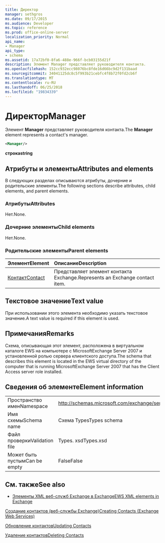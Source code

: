 ```yaml
---
title: Директор
manager: sethgros
ms.date: 09/17/2015
ms.audience: Developer
ms.topic: reference
ms.prod: office-online-server
localization_priority: Normal
api_name:
- Manager
api_type:
- schema
ms.assetid: 17a72bf0-8fa6-488e-966f-bcb03155d21f
description: Элемент Manager представляет руководителя контакта.
ms.openlocfilehash: 152cc932ecc98076bc8fde16d66bc9d2f131baad
ms.sourcegitcommit: 34041125dc8c5f993b21cebfc4f8b72f0fd2cb6f
ms.translationtype: MT
ms.contentlocale: ru-RU
ms.lasthandoff: 06/25/2018
ms.locfileid: "19834339"
---
```

# <a name="manager"></a><span data-ttu-id="262fe-103">Директор</span><span class="sxs-lookup"><span data-stu-id="262fe-103">Manager</span></span>

<span data-ttu-id="262fe-104">Элемент **Manager** представляет руководителя контакта.</span><span class="sxs-lookup"><span data-stu-id="262fe-104">The **Manager** element represents a contact's manager.</span></span> 
  
```xml
<Manager/>
```

 <span data-ttu-id="262fe-105">**строка**</span><span class="sxs-lookup"><span data-stu-id="262fe-105">**string**</span></span>
## <a name="attributes-and-elements"></a><span data-ttu-id="262fe-106">Атрибуты и элементы</span><span class="sxs-lookup"><span data-stu-id="262fe-106">Attributes and elements</span></span>

<span data-ttu-id="262fe-107">В следующих разделах описываются атрибуты, дочерние и родительские элементы.</span><span class="sxs-lookup"><span data-stu-id="262fe-107">The following sections describe attributes, child elements, and parent elements.</span></span>
  
### <a name="attributes"></a><span data-ttu-id="262fe-108">Атрибуты</span><span class="sxs-lookup"><span data-stu-id="262fe-108">Attributes</span></span>

<span data-ttu-id="262fe-109">Нет.</span><span class="sxs-lookup"><span data-stu-id="262fe-109">None.</span></span>
  
### <a name="child-elements"></a><span data-ttu-id="262fe-110">Дочерние элементы</span><span class="sxs-lookup"><span data-stu-id="262fe-110">Child elements</span></span>

<span data-ttu-id="262fe-111">Нет.</span><span class="sxs-lookup"><span data-stu-id="262fe-111">None.</span></span>
  
### <a name="parent-elements"></a><span data-ttu-id="262fe-112">Родительские элементы</span><span class="sxs-lookup"><span data-stu-id="262fe-112">Parent elements</span></span>

|<span data-ttu-id="262fe-113">**Элемент**</span><span class="sxs-lookup"><span data-stu-id="262fe-113">**Element**</span></span>|<span data-ttu-id="262fe-114">**Описание**</span><span class="sxs-lookup"><span data-stu-id="262fe-114">**Description**</span></span>|
|:-----|:-----|
|[<span data-ttu-id="262fe-115">Контакт</span><span class="sxs-lookup"><span data-stu-id="262fe-115">Contact</span></span>](contact.md) <br/> |<span data-ttu-id="262fe-116">Представляет элемент контакта Exchange.</span><span class="sxs-lookup"><span data-stu-id="262fe-116">Represents an Exchange contact item.</span></span>  <br/> |
   
## <a name="text-value"></a><span data-ttu-id="262fe-117">Текстовое значение</span><span class="sxs-lookup"><span data-stu-id="262fe-117">Text value</span></span>

<span data-ttu-id="262fe-118">При использовании этого элемента необходимо указать текстовое значение.</span><span class="sxs-lookup"><span data-stu-id="262fe-118">A text value is required if this element is used.</span></span>
  
## <a name="remarks"></a><span data-ttu-id="262fe-119">Примечания</span><span class="sxs-lookup"><span data-stu-id="262fe-119">Remarks</span></span>

<span data-ttu-id="262fe-120">Схема, описывающая этот элемент, расположена в виртуальном каталоге EWS на компьютере с MicrosoftExchange Server 2007 и установленной ролью сервера клиентского доступа.</span><span class="sxs-lookup"><span data-stu-id="262fe-120">The schema that describes this element is located in the EWS virtual directory of the computer that is running MicrosoftExchange Server 2007 that has the Client Access server role installed.</span></span>
  
## <a name="element-information"></a><span data-ttu-id="262fe-121">Сведения об элементе</span><span class="sxs-lookup"><span data-stu-id="262fe-121">Element information</span></span>

|||
|:-----|:-----|
|<span data-ttu-id="262fe-122">Пространство имен</span><span class="sxs-lookup"><span data-stu-id="262fe-122">Namespace</span></span>  <br/> |http://schemas.microsoft.com/exchange/services/2006/types  <br/> |
|<span data-ttu-id="262fe-123">Имя схемы</span><span class="sxs-lookup"><span data-stu-id="262fe-123">Schema name</span></span>  <br/> |<span data-ttu-id="262fe-124">Схема Types</span><span class="sxs-lookup"><span data-stu-id="262fe-124">Types schema</span></span>  <br/> |
|<span data-ttu-id="262fe-125">Файл проверки</span><span class="sxs-lookup"><span data-stu-id="262fe-125">Validation file</span></span>  <br/> |<span data-ttu-id="262fe-126">Types. xsd</span><span class="sxs-lookup"><span data-stu-id="262fe-126">Types.xsd</span></span>  <br/> |
|<span data-ttu-id="262fe-127">Может быть пустым</span><span class="sxs-lookup"><span data-stu-id="262fe-127">Can be empty</span></span>  <br/> |<span data-ttu-id="262fe-128">False</span><span class="sxs-lookup"><span data-stu-id="262fe-128">False</span></span>  <br/> |
   
## <a name="see-also"></a><span data-ttu-id="262fe-129">См. также</span><span class="sxs-lookup"><span data-stu-id="262fe-129">See also</span></span>



- [<span data-ttu-id="262fe-130">Элементы XML веб-служб Exchange в Exchange</span><span class="sxs-lookup"><span data-stu-id="262fe-130">EWS XML elements in Exchange</span></span>](ews-xml-elements-in-exchange.md)


[<span data-ttu-id="262fe-131">Создание контактов (веб-службы Exchange)</span><span class="sxs-lookup"><span data-stu-id="262fe-131">Creating Contacts (Exchange Web Services)</span></span>](http://msdn.microsoft.com/library/4845917e-70d1-481c-bbd7-011ec6571789%28Office.15%29.aspx)
  
[<span data-ttu-id="262fe-132">Обновление контактов</span><span class="sxs-lookup"><span data-stu-id="262fe-132">Updating Contacts</span></span>](http://msdn.microsoft.com/library/9a865953-b94a-4229-b632-2dee433314be%28Office.15%29.aspx)
  
[<span data-ttu-id="262fe-133">Удаление контактов</span><span class="sxs-lookup"><span data-stu-id="262fe-133">Deleting Contacts</span></span>](http://msdn.microsoft.com/library/fcc3dc84-cd3e-455e-a1a7-ae6921c9b588%28Office.15%29.aspx)

